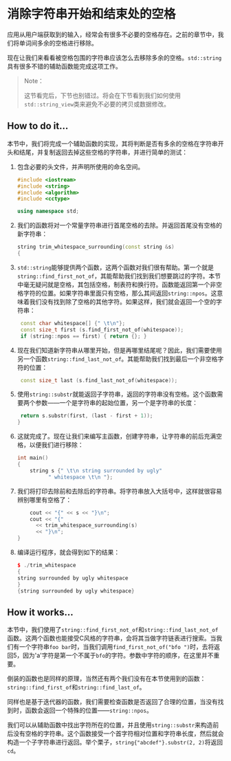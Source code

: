 # 消除字符串开始和结束处的空格

应用从用户端获取到的输入，经常会有很多不必要的空格存在。之前的章节中，我们将单词间多余的空格进行移除。

现在让我们来看看被空格包围的字符串应该怎么去移除多余的空格。`std::string`具有很多不错的辅助函数能完成这项工作。

> Note：
>
> 这节看完后，下节也别错过。将会在下节看到我们如何使用`std::string_view`类来避免不必要的拷贝或数据修改。

## How to do it...

本节中，我们将完成一个辅助函数的实现，其将判断是否有多余的空格在字符串开头和结尾，并复制返回去掉这些空格的字符串，并进行简单的测试：

1. 包含必要的头文件，并声明所使用的命名空间。

   ```c++
   #include <iostream>
   #include <string>
   #include <algorithm>
   #include <cctype>

   using namespace std;
   ```

2. 我们的函数将对一个常量字符串进行首尾空格的去除。并返回首尾没有空格的新字符串：

   ```c++
   string trim_whitespace_surrounding(const string &s)
   { 
   ```

3. `std::string`能够提供两个函数，这两个函数对我们很有帮助。第一个就是`string::find_first_not_of`，其能帮助我们找到我们想要跳过的字符。本节中毫无疑问就是空格，其包括空格，制表符和换行符。函数能返回第一个非空格字符的位置。如果字符串里面只有空格，那么其间返回`string::npos`。这意味着我们没有找到除了空格的其他字符。如果这样，我们就会返回一个空的字符串：

   ```c++
   	const char whitespace[] {" \t\n"};
   	const size_t first (s.find_first_not_of(whitespace));
   	if (string::npos == first) { return {}; }
   ```

4. 现在我们知道新字符串从哪里开始，但是再哪里结尾呢？因此，我们需要使用另一个函数`string::find_last_not_of`。其能帮助我们找到最后一个非空格字符的位置：

   ```c++
   	const size_t last (s.find_last_not_of(whitespace));
   ```

5. 使用`string::substr`就能返回子字符串，返回的字符串没有空格。这个函数需要两个参数——一个是字符串的起始位置，另一个是字符串的长度：

   ```c++
   	return s.substr(first, (last - first + 1));
   }
   ```

6. 这就完成了。现在让我们来编写主函数，创建字符串，让字符串的前后充满空格，以便我们进行移除：

   ```c++
   int main()
   {
       string s {" \t\n string surrounded by ugly"
       		 " whitespace \t\n "};
   ```

7. 我们将打印去除前和去除后的字符串。将字符串放入大括号中，这样就很容易辨别哪里有空格了：

   ```c++
       cout << "{" << s << "}\n";
       cout << "{"
       	 << trim_whitespace_surrounding(s)
       	 << "}\n";
   }
   ```

8. 编译运行程序，就会得到如下的结果：

   ```c++
   $ ./trim_whitespace
   {
   string surrounded by ugly whitespace
   }
   {string surrounded by ugly whitespace}
   ```

## How it works...

本节中，我们使用了`string::find_first_not_of`和`string::find_last_not_of`函数。这两个函数也能接受C风格的字符串，会将其当做字符链表进行搜索。当我们有一个字符串`foo bar`时，当我们调用`find_first_not_of("bfo ")`时，去将返回5，因为'a'字符是第一个不属于`bfo`的字符。参数中字符的顺序，在这里并不重要。

倒装的函数也是同样的原理，当然还有两个我们没有在本节使用到的函数：`string::find_first_of`和`string::find_last_of`。

同样也是基于迭代器的函数，我们需要检查函数是否返回了合理的位置，当没有找到时，函数会返回一个特殊的位置——`string::npos`。

我们可以从辅助函数中找出字符所在的位置，并且使用`string::substr`来构造前后没有空格的字符串。这个函数接受一个首字符相对位置和字符串长度，然后就会构造一个子字符串进行返回。举个栗子，`string{"abcdef"}.substr(2, 2)`将返回`cd`。